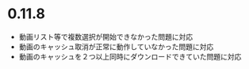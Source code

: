 ﻿# 0.11.8

* 動画リスト等で複数選択が開始できなかった問題に対応
* 動画のキャッシュ取消が正常に動作していなかった問題に対応
* 動画のキャッシュを２つ以上同時にダウンロードできていた問題に対応